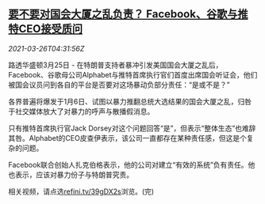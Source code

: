 <!--1616734861000-->
[要不要对国会大厦之乱负责？ Facebook、谷歌与推特CEO接受质问](https://cn.reuters.com/article/us-capitol-violence-social-media-0326-idCNKBS2BI0G1)
------

<div><i>2021-03-26T04:31:56Z</i></div><p>路透华盛顿3月25日 - 在特朗普支持者暴冲引发美国国会大厦之乱后，Facebook、谷歌母公司Alphabet与推特首席执行官们首度出席国会听证会，他们被国会议员问到各自的平台是否要对这场暴动负部分责任：“是或不是？”</p><p>各界普遍将爆发于1月6日、试图以暴力推翻总统大选结果的国会大厦之乱，归咎于社交媒体放大了对暴力的呼声与散播假消息。</p><p>只有推特首席执行官Jack Dorsey对这个问题回答“是”，但表示“整体生态”也难辞其咎。Alphabet的CEO皮查伊表示，该公司一直都存在某种责任感，但这是个复杂的问题。</p><p>Facebook联合创始人扎克伯格表示，他的公司对建立“有效的系统”负有责任。他也表示，应该对暴力份子与特朗普究责。</p><p>相关视频，请点选<a href="https://refini.tv/39gDX2s">refini.tv/39gDX2s</a>浏览。(完)</p>
